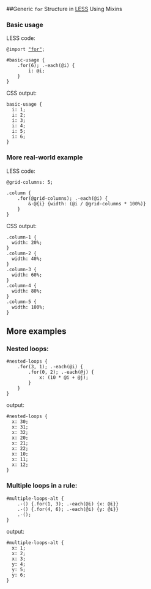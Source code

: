 ##Generic `for` Structure in [LESS](http://lesscss.org/) Using Mixins

### Basic usage
LESS code:
<pre lang="less"><code>@import <a href="../src/for.less">"for"</a>;

#basic-usage {
    .for(6); .-each(@i) {
        i: @i;
    }
}
</code></pre>

CSS output:

    basic-usage {
      i: 1;
      i: 2;
      i: 3;
      i: 4;
      i: 5;
      i: 6;
    }

### More real-world example
LESS code:

    @grid-columns: 5;

    .column {
        .for(@grid-columns); .-each(@i) {
            &-@{i} {width: (@i / @grid-columns * 100%)}
        }
    }

CSS output:

    .column-1 {
      width: 20%;
    }
    .column-2 {
      width: 40%;
    }
    .column-3 {
      width: 60%;
    }
    .column-4 {
      width: 80%;
    }
    .column-5 {
      width: 100%;
    }

More examples
---------------------

### Nested loops:

    #nested-loops {
        .for(3, 1); .-each(@i) {
            .for(0, 2); .-each(@j) {
                x: (10 * @i + @j);
            }
        }
    }

output:

    #nested-loops {
      x: 30;
      x: 31;
      x: 32;
      x: 20;
      x: 21;
      x: 22;
      x: 10;
      x: 11;
      x: 12;
    }

### Multiple loops in a rule:

    #multiple-loops-alt {
        .-() {.for(1, 3); .-each(@i) {x: @i}}
        .-() {.for(4, 6); .-each(@i) {y: @i}}
        .-();
    }

output:

    #multiple-loops-alt {
      x: 1;
      x: 2;
      x: 3;
      y: 4;
      y: 5;
      y: 6;
    }

